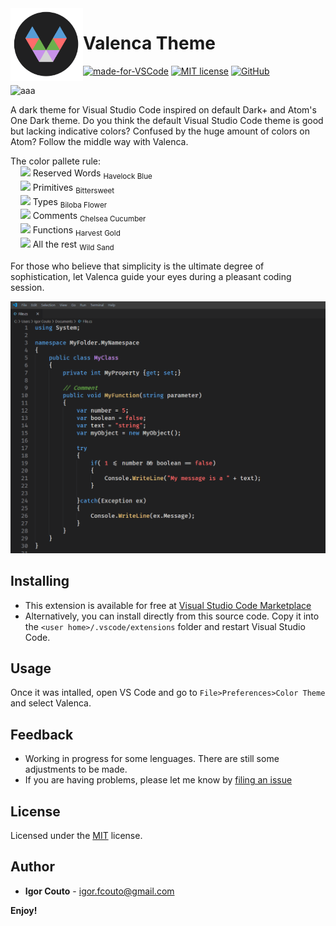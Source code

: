  <img align="left" width="116" height="116" src="icon.png" />
 
 # Valenca Theme 
[![made-for-VSCode](https://img.shields.io/badge/Made%20for-VSCode-1f425f.svg)](https://code.visualstudio.com/) [![MIT license](https://img.shields.io/badge/License-MIT-blue.svg)](https://github.com/igor-couto/vscode-valenca-theme/blob/master/LICENSE) [![GitHub](https://flat.badgen.net/github/release/igor-couto/vscode-valenca-theme)](https://github.com/igor-couto/vscode-valenca-theme/releases)
 
 ![aaa](https://flat.badgen.net/github/commits/igor-couto/vscode-valenca-theme)
 
A dark theme for Visual Studio Code inspired on default Dark+ and Atom's One Dark theme. Do you think the default Visual Studio Code theme is good but lacking indicative colors? Confused by the huge amount of colors on Atom? Follow the middle way with Valenca.

The color pallete rule:<br>
&nbsp;&nbsp;&nbsp;&nbsp;![](https://via.placeholder.com/15/569CD6/000000?text=+) Reserved Words <sub>Havelock Blue</sub><br>
&nbsp;&nbsp;&nbsp;&nbsp;![](https://via.placeholder.com/15/FF6B6B/000000?text=+) Primitives <sub>Bittersweet</sub><br>
&nbsp;&nbsp;&nbsp;&nbsp;![](https://via.placeholder.com/15/C792EA/000000?text=+) Types <sub>Biloba Flower</sub><br>
&nbsp;&nbsp;&nbsp;&nbsp;![](https://via.placeholder.com/15/6CB04D/000000?text=+) Comments <sub>Chelsea Cucumber</sub><br>
&nbsp;&nbsp;&nbsp;&nbsp;![](https://via.placeholder.com/15/E5C07B/000000?text=+) Functions <sub>Harvest Gold</sub><br>
&nbsp;&nbsp;&nbsp;&nbsp;![](https://via.placeholder.com/15/F5F5F5/000000?text=+) All the rest <sub>Wild Sand</sub><br>

For those who believe that simplicity is the ultimate degree of sophistication, let Valenca guide your eyes during a pleasant coding session.

![](preview.png)

## Installing
* This extension is available for free at [Visual Studio Code Marketplace](https://marketplace.visualstudio.com/items?itemName=igor-couto.valenca-theme)
* Alternatively, you can install directly from this source code. Copy it into the `<user home>/.vscode/extensions` folder and restart Visual Studio Code.

## Usage
Once it was intalled, open VS Code and go to `File>Preferences>Color Theme` and select Valenca.

## Feedback

* Working in progress for some lenguages. There are still some adjustments to be made.
* If you are having problems, please let me know by [filing an issue](https://github.com/igor-couto/vscode-valenca-theme/issues)

## License

Licensed under the [MIT](LICENSE) license.

## Author


* **Igor Couto** - [igor.fcouto@gmail.com](mailto:igor.fcouto@gmail.com)


**Enjoy!**
